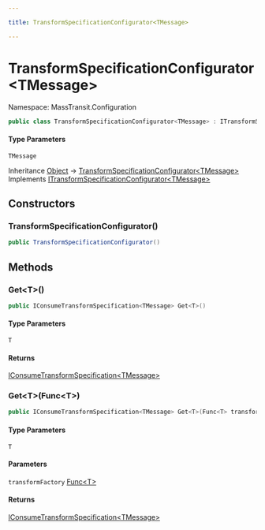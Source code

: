 ```yaml
---

title: TransformSpecificationConfigurator<TMessage>

---
```


# TransformSpecificationConfigurator\<TMessage\>

Namespace: MassTransit.Configuration

```csharp
public class TransformSpecificationConfigurator<TMessage> : ITransformSpecificationConfigurator<TMessage>
```

#### Type Parameters

`TMessage`<br/>

Inheritance [Object](https://learn.microsoft.com/en-us/dotnet/api/system.object) → [TransformSpecificationConfigurator\<TMessage\>](../masstransit-configuration/transformspecificationconfigurator-1)<br/>
Implements [ITransformSpecificationConfigurator\<TMessage\>](../masstransit/itransformspecificationconfigurator-1)

## Constructors

### **TransformSpecificationConfigurator()**

```csharp
public TransformSpecificationConfigurator()
```

## Methods

### **Get\<T\>()**

```csharp
public IConsumeTransformSpecification<TMessage> Get<T>()
```

#### Type Parameters

`T`<br/>

#### Returns

[IConsumeTransformSpecification\<TMessage\>](../masstransit-configuration/iconsumetransformspecification-1)<br/>

### **Get\<T\>(Func\<T\>)**

```csharp
public IConsumeTransformSpecification<TMessage> Get<T>(Func<T> transformFactory)
```

#### Type Parameters

`T`<br/>

#### Parameters

`transformFactory` [Func\<T\>](https://learn.microsoft.com/en-us/dotnet/api/system.func-1)<br/>

#### Returns

[IConsumeTransformSpecification\<TMessage\>](../masstransit-configuration/iconsumetransformspecification-1)<br/>
